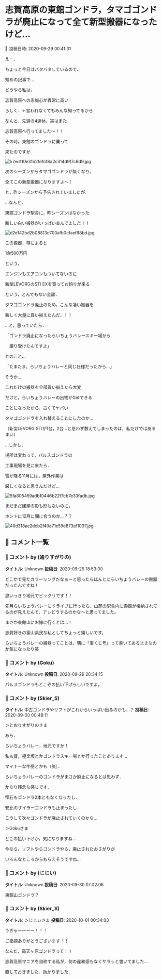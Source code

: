 # 志賀高原の東館ゴンドラ，タマゴゴンドラが廃止になって全て新型搬器になったけど…

📅 投稿日時: 2020-09-29 00:41:31

えー．


ちょっと今日はバタバタしているので．


短めの記事で…





どうやら私は，


志賀高原への忠誠心が異常に高い


らしく．←言われなくてもみんな知ってるから


なんと．先週の4連休，実はまた


志賀高原へ行ってました～！！





その時，東館のゴンドラに乗って


来たのですが．




![57ed110e31b2fe1b18a2c314d9f7c6d9.jpg](images/57ed110e31b2fe1b18a2c314d9f7c6d9.jpg)







次のシーズンからタマゴゴンドラが無くなり，


全てこの新型搬器になりますよ～！


と，昨シーズンから予告されていましたが．





…なんと．


東館ゴンドラ駅舎に，昨シーズンはなかった


新しい白い搬器がいっぱい並んでました！！




![d2e142bd2b08813c700afb0cfaef88bd.jpg](images/d2e142bd2b08813c700afb0cfaef88bd.jpg)




この搬器，噂によると


1台500万円


という，


エンジンもエアコンもついてないのに


新型LEVORGのSTI EXを買ってお釣りが来る


という，とんでもない金額．





タマゴゴンドラ廃止のため，こんな凄い搬器を


新しく大量に買い揃えたんだ…！！





…と，思っていたら．


「ゴンドラ廃止になったらいちょうバレースキー場から


　譲り受けたんですよ」


とのこと…


「たまたま，らいちょうバレーと同じ仕様だったから…」





そうか…


これだけの搬器を全部買い揃えたら大変


だけど，らいちょうバレーの出物がGetできる


ことになったから，古くてヤバい


タマゴゴンドラを入れ替えることにしたのか…


（新型LEVORG STIが1台，2台…と思わず数えてしまったのは，私だけではあるまい）





…しかし．


場所は変わって，パルスゴンドラの


工事現場を見に来たら．


雪が降る11月には，屋外作業は


厳しくなると思うんだけど…




![5fa805459adb10446b22f7cb7e33fadb.jpg](images/5fa805459adb10446b22f7cb7e33fadb.jpg)




まだまだ建屋の影も形もないのに，


ホントに12月に間に合うのか…？？




![40d318ae2dcb2f40a71e59e873af1037.jpg](images/40d318ae2dcb2f40a71e59e873af1037.jpg)

## 💬 コメント一覧

### 💬 コメント by (通りすがりの)
**タイトル**: Unknown
**投稿日**: 2020-09-29 18:53:00

どこかで見たカラーリングだなぁーと思ったらほんとにらいちょうバレーの搬器だったんですね！

思いっきり地元でビックリです！！

先月らいちょうバレーにドライブに行ったら、山麓の駅舎内に搬器が格納されてるのが見えたんで、アレどうするのかな〜と思ってました。

まさか東館山にお嫁に行くとは…！

志賀好きの富山県民な私としてちょっと嬉しいです。

らいちょうバレーの搬器ってことは、隅に「宝くじ号」って書いてあるままなのか気になったり笑

### 💬 コメント by (Goku)
**タイトル**: Unknown
**投稿日**: 2020-09-29 20:34:15

パルスゴンドラもどこぞの払い下げらしいですよ。

### 💬 コメント by (Skier_S)
**タイトル**: 中古ゴンドラやリフトがこれからいっぱい出るのかも…？
**投稿日**: 2020-09-30 00:48:11

＞とおりすがりのさま

あら．

らいちょうバレー，地元ですか！

私も昔，極楽坂とかゴンドラスキー場とか行ったことあります…

マイナーな牛岳とかも（笑）．

らいちょうバレーのゴンドラがまさか廃止になるとは思わず．

かなり残念な感じです．



雫石もゴンドラ2本ともなくなったし．

安比のザイラーゴンドラも止まったし．

こうして次々ゴンドラが廃止されていくのかな…



＞Gokuさま

どこの払い下げか，気になりますね…

今なら，リフトやらゴンドラやら，廃止されたおさがりが

いろんなところからもらえそうですね…

### 💬 コメント by (じじい)
**タイトル**: Unknown
**投稿日**: 2020-09-30 07:02:06

東館山ゴンドラ？

### 💬 コメント by (Skier_S)
**タイトル**: ＞じじぃさま
**投稿日**: 2020-10-01 00:34:03

うぎゃーーーー！！！

ご指摘ありがとうございます！！

なんだ，高天ヶ原ゴンドラって！！

志賀高原マニアを自称する私が，何の違和感もなくサラッと書いてました…

直しておきました．助かりました．

